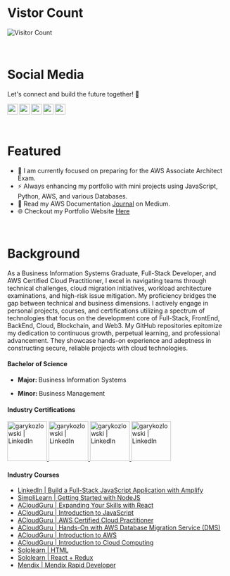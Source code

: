 <h1>Vistor Count</h1>

![Visitor Count](https://profile-counter.glitch.me/{gkozlowskidesign}/count.svg)


<br>

<h1>Social Media</h1>

  Let's connect and build the future together! 🌟
  <br>

<a href="https://www.linkedin.com/in/gary-kozlowski-825053138/">
  <img align="left" alt="garykozlowski | LinkedIn" width="24px" src="https://cdn.jsdelivr.net/npm/simple-icons@v3/icons/linkedin.svg" />
</a>
<a href="https://twitter.com/GaryKozlowski1">
  <img align="left" alt="garykozlowski | Twitter" width="24px" src="https://cdn.jsdelivr.net/npm/simple-icons@v3/icons/twitter.svg" />
</a>
<a href="https://github.com/gkozlowskidesign">
  <img align="left" alt="garykozlowski | GitHub" width="24px" src="https://cdn.jsdelivr.net/npm/simple-icons@v3/icons/github.svg" />
</a>
<a href="https://www.instagram.com/garykozlowski1/?next=%2Fgary_kozlowski1%2F">
  <img align="left" alt="garykozlowski | Instagram" width="24px" src="https://cdn.jsdelivr.net/npm/simple-icons@v3/icons/instagram.svg" />
</a>
<a href="https://www.facebook.com/garyjr.kozlowski/">
  <img align="left" alt="garykozlowski | Facebook" width="24px" src="https://cdn.jsdelivr.net/npm/simple-icons@v3/icons/facebook.svg" />
</a>
<br>

<br>
<br>

<h1>Featured</h1>

- 🔭 I am currently focused on preparing for the AWS Associate Architect Exam.
- ⚡ Always enhancing my portfolio with mini projects using JavaScript, Python, AWS, and various Databases. 
- 💬 Read my AWS Documentation [Journal](https://gkozlowskidesign.medium.com/) on Medium.
- 🌐 Checkout my Portfolio Website [Here](https://garykozlowski.xyz/)
<br>
<h1>Background</h1>
<p>
As a Business Information Systems Graduate, Full-Stack Developer, and AWS Certified Cloud Practitioner, 
I excel in navigating teams through technical challenges, cloud migration initiatives, workload architecture examinations, and high-risk issue mitigation. My proficiency bridges the gap between technical and business dimensions. I actively engage in personal projects, courses, and certifications utilizing a spectrum of technologies that focus on the development core of Full-Stack, FrontEnd, BackEnd, Cloud, Blockchain, and Web3. My GitHub repositories epitomize my dedication to continuous growth, perpetual learning, and professional advancement. 
They showcase hands-on experience and adeptness in constructing secure, reliable projects with cloud technologies.
</p>

<h4>Bachelor of Science</h4>

- <p><b>Major: </b>Business Information Systems</p>
- <p><b>Minor: </b>Business Management</p>

<h4>Industry Certifications</h4>
<a href="https://www.credly.com/badges/82c0c5bd-b30b-4bcd-9e12-06ba4d0887df">
  <img  alt="garykozlowski | LinkedIn" width="90px" src="https://images.credly.com/size/680x680/images/00634f82-b07f-4bbd-a6bb-53de397fc3a6/image.png" />
</a>
<a href="https://www.credly.com/badges/ac7ae31d-4dd7-40a9-98f9-86056f17d6b1">
  <img  alt="garykozlowski | LinkedIn" width="90px" src="https://images.credly.com/size/680x680/images/6f135924-7645-4bd2-ab68-3bc0b49c7e27/image.png" />
</a>
<a href="https://www.credly.com/badges/aa13f693-76cd-4368-aa56-ffcafdaff5f0">
  <img  alt="garykozlowski | LinkedIn" width="90px" src="https://github.com/GKozlowskiDesign/gkozlowskidesign/assets/82541715/0bc51284-463c-4e60-97d4-af185167d9a0" />
</a>
<a href="https://www.credly.com/badges/291e16c5-9a03-42ac-b211-23be11a03170">
  <img alt="garykozlowski | LinkedIn" width="90px" src="https://images.credly.com/size/340x340/images/8d67bbf4-128b-4141-b5f1-1bc61bbfbaa6/image.png" />
</a>

<br>

<h4>Industry Courses</h4>

- <a href="https://www.linkedin.com/learning/certificates/11487b7254a7e4c1db5f3b8eed72b8310cb634382c320cb503f12454b88e89d6?lipi=urn%3Ali%3Apage%3Ad_flagship3_profile_view_base_certifications_details%3BRcb0I8UpRxekiRGOW0dXng%3D%3D"> LinkedIn | Build a Full-Stack JavaScript Application with Amplify</a>
- <a href="https://www.simplilearn.com/skillup-certificate-landing?token=eyJjb3Vyc2VfaWQiOiIxNzQ2IiwiY2VydGlmaWNhdGVfdXJsIjoiaHR0cHM6XC9cL2NlcnRpZmljYXRlcy5zaW1wbGljZG4ubmV0XC9zaGFyZVwvdGh1bWJfNDA0NTg2MF8xNjcyMTU4NDQ0LnBuZyIsInVzZXJuYW1lIjoiR2FyeSBLb3psb3dza2kifQ%3D%3D&utm_source=shared-certificate&utm_medium=lms&utm_campaign=shared-certificate-promotion&referrer=https%3A%2F%2Flms.simplilearn.com%2Fcourses%2F4236%2FGetting-started-with-NodeJS%2Fcertificate%2Fdownload-skillup&%24web_only=true&_branch_match_id=1226269620574159339&_branch_referrer=H4sIAAAAAAAAA8soKSkottLXL87MLcjJ1EssKNDLyczL1k%2FVDymqTI6oCiw3K0sCAMwKp3AlAAAA">SimpliLearn | Getting Started with NodeJS</a>
- <a href="https://verify.acloud.guru/95216D665794">ACloudGuru | Expanding Your Skills with React</a>
- <a href="https://verify.acloud.guru/2B75EAB435FA">ACloudGuru | Introduction to JavaScript</a>
- <a href="https://verify.acloud.guru/02A9147C1109">ACloudGuru | AWS Certified Cloud Practitioner</a>
- <a href="https://verify.acloud.guru/6F7228088730">ACloudGuru | Hands-On with AWS Database Migration Service (DMS)</a>
- <a href="https://verify.acloud.guru/488D24E66C3C">ACloudGuru | Introduction to AWS</a>
- <a href="https://verify.acloud.guru/08353D4BE2DA">ACloudGuru | Introduction to Cloud Computing</a>
- <a href="https://www.sololearn.com/certificates/CT-ZNJ9C0W9">Sololearn | HTML</a>
- <a href="https://www.sololearn.com/certificates/CT-SQ4TAIIM">Sololearn | React + Redux</a>
- <a href="https://drive.google.com/file/d/1544yC2fwe0_evZAMTJRPEdKHi7yEI6rm/view">Mendix | Mendix Rapid Developer</a>










 


  

    
 
 

